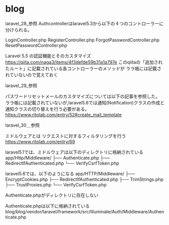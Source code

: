 # blog

laravel_28_参照
Authcontrollerはlaravel5.3から以下の４つのコントローラーに分けられる。

LoginController.php
RegisterController.php
ForgotPasswordController.php
ResetPasswordController.php

Laravel 5.5 の認証機能とそのカスタマイズ
https://qiita.com/naga3/items/4f3defde59b31a1a797e
このqiitaの「追加されたルート」に記載されている各コントローラーのメソッドが
ララ帳には記載されていないので覚えておく

laravel_29_参照

パスワードリセットメールのカスタマイズについては以下の記事を参照した。
ララ帳には記載されていないが,laravel5.6では通知(Notification)クラスの作成と
通知クラスの切り替えを行う必要がある。
https://www.ritolab.com/entry/52#create_mail_template

laravel_30＿参照

ミドルウェアとは
リクエストに対するフィルタリングを行う
https://www.ritolab.com/entry/69

laravel5.1では、ミドルウェアは以下のディレクトリに格納されている
app/Http/Middleware/
├── Authenticate.php
├── RedirectIfAuthenticated.php
└── VerifyCsrfToken.php

laravel5.6では、以下のようになる
app/HTTP/Middleware/
├── EncryptCookies.php
├── RedirectIfAuthenticated.php
├── TrimStrings.php
├── TrustProxies.php
└── VerifyCsrfToken.php

Authenticate.phpがディレクトリに存在しない

Authenticate.phpは以下に格納されている
blog/blog/vendor/laravel/framework/src/Illuminate/Auth/Middleware/Authenticate.php
